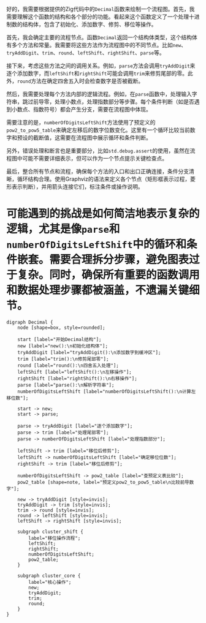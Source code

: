 好的，我需要根据提供的Zig代码中的`Decimal`函数来绘制一个流程图。首先，我需要理解这个函数的结构和各个部分的功能。看起来这个函数定义了一个处理十进制数的结构体，包含了初始化、添加数字、修剪、移位等操作。

首先，我会确定主要的流程节点。函数`Decimal`返回一个结构体类型，这个结构体有多个方法和常量。我需要将这些方法作为流程图中的不同节点。比如`new`、`tryAddDigit`、`trim`、`round`、`leftShift`、`rightShift`、`parse`等。

接下来，考虑这些方法之间的调用关系。例如，`parse`方法会调用`tryAddDigit`来逐个添加数字，而`leftShift`和`rightShift`可能会调用`trim`来修剪尾部的零。此外，`round`方法在确定四舍五入时会检查数字是否被截断。

然后，我需要处理每个方法内部的逻辑流程。例如，在`parse`函数中，处理输入字符串，跳过前导零，处理小数点，处理指数部分等步骤。每个条件判断（如是否遇到小数点、指数符号）都会产生分支，需要在流程图中体现。

需要注意的是，`numberOfDigitsLeftShift`方法使用了预定义的`pow2_to_pow5_table`来确定左移后的数字位数变化。这里有一个循环比较当前数字和预设的截断值，这需要在流程图中展示循环和条件判断。

另外，错误处理和断言也是重要部分，比如`std.debug.assert`的使用，虽然在流程图中可能不需要详细表示，但可以作为一个节点提示关键检查点。

最后，整合所有节点和流程，确保每个方法的入口和出口正确连接，条件分支清晰，循环结构合理。使用Graphviz的语法来定义各个节点（矩形框表示过程，菱形表示判断），并用箭头连接它们，标注条件或操作说明。

可能遇到的挑战是如何简洁地表示复杂的逻辑，尤其是像`parse`和`numberOfDigitsLeftShift`中的循环和条件嵌套。需要合理拆分步骤，避免图表过于复杂。同时，确保所有重要的函数调用和数据处理步骤都被涵盖，不遗漏关键细节。
================================================
```graphviz
digraph Decimal {
    node [shape=box, style=rounded];

    start [label="开始Decimal结构"];
    new [label="new():\n初始化结构体"];
    tryAddDigit [label="tryAddDigit():\n添加数字到缓冲区"];
    trim [label="trim():\n修剪尾部零"];
    round [label="round():\n四舍五入处理"];
    leftShift [label="leftShift():\n左移操作"];
    rightShift [label="rightShift():\n右移操作"];
    parse [label="parse():\n解析字符串"];
    numberOfDigitsLeftShift [label="numberOfDigitsLeftShift():\n计算左移位数"];

    start -> new;
    start -> parse;

    parse -> tryAddDigit [label="逐个添加数字"];
    parse -> trim [label="处理尾部零"];
    parse -> numberOfDigitsLeftShift [label="处理指数部分"];

    leftShift -> trim [label="移位后修剪"];
    leftShift -> numberOfDigitsLeftShift [label="确定移位位数"];
    rightShift -> trim [label="移位后修剪"];

    numberOfDigitsLeftShift -> pow2_table [label="查预定义表比较"];
    pow2_table [shape=note, label="预定义pow2_to_pow5_table\n比较前导数字"];

    new -> tryAddDigit [style=invis];
    tryAddDigit -> trim [style=invis];
    trim -> round [style=invis];
    round -> leftShift [style=invis];
    leftShift -> rightShift [style=invis];
    
    subgraph cluster_shift {
        label="移位操作流程";
        leftShift;
        rightShift;
        numberOfDigitsLeftShift;
        pow2_table;
    }

    subgraph cluster_core {
        label="核心操作";
        new;
        tryAddDigit;
        trim;
        round;
    }
}
```